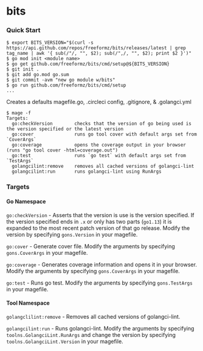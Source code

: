 # bits

### Quick Start

```console
$ export BITS_VERSION="$(curl -s https://api.github.com/repos/freeformz/bits/releases/latest | grep tag_name | awk '{ sub(/"/, "", $2); sub(/",/, "", $2); print $2 }')"
$ go mod init <module name>
$ go get github.com/freeformz/bits/cmd/setup@${BITS_VERSION}
$ git init .
$ git add go.mod go.sum
$ git commit -avm "new go module w/bits"
$ go run github.com/freeformz/bits/cmd/setup
...
```

Creates a defaults magefile.go, .circleci config, .gitignore, & .golangci.yml

```console
$ mage -f
Targets:
  go:checkVersion        checks that the version of go being used is the version specified or the latest version
  go:cover               runs go tool cover with default args set from `CoverArgs`
  go:coverage            opens the coverage output in your browser (runs "go tool cover -html=coverage.out")
  go:test                runs `go test` with default args set from `TestArgs`
  golangcilint:remove    removes all cached versions of golangci-lint
  golangcilint:run       runs golangci-lint using RunArgs
```

### Targets

#### Go Namespace

`go:checkVersion` - Asserts that the version is use is the version specified. If the version specified ends in `.x` or only has two parts (`go1.13`) it is expanded to the most recent patch version of that go release. Modify the version by specifying `gons.Version` in your magefile.

`go:cover` - Generate cover file. Modify the arguments by specifying `gons.CoverArgs` in your magefile.

`go:coverage` - Generates coverage information and opens it in your browser. Modify the arguments by specifying `gons.CoverArgs` in your magefile.

`go:test` - Runs go test. Modify the arguments by specifying `gons.TestArgs` in your magefile.

#### Tool Namespace

`golangclilint:remove` - Removes all cached versions of golangci-lint.

`golangcilint:run` - Runs golangci-lint. Modify the arguments by specifying `toolns.GolangciLint.RunArgs` and change the version by specifying `toolns.GolangciLint.Version` in your magefile.